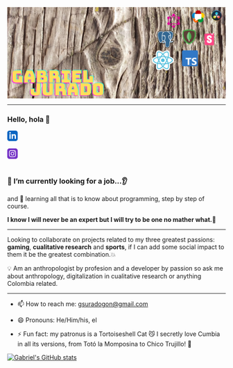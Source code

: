 
<div style="width: 100%; display:flex; justify-content:space-evenly; flex-wrap: wrap; margin-bottom:10">
  <img src="img/Blog_post.png" alt="Header"/>
</div>

***

### Hello, hola  👋
<div style="width: 6%; display:flex; justify-content: space-between; flex-wrap: wrap; margin-bottom:10">
<a href="https://www.linkedin.com/in/gsjuradogon/"> <svg xmlns="http://www.w3.org/2000/svg" width="24" height="24" viewBox="0 0 24 24" fill= "#0a66c2" margin="5"><path d="M19 0h-14c-2.761 0-5 2.239-5 5v14c0 2.761 2.239 5 5 5h14c2.762 0 5-2.239 5-5v-14c0-2.761-2.238-5-5-5zm-11 19h-3v-11h3v11zm-1.5-12.268c-.966 0-1.75-.79-1.75-1.764s.784-1.764 1.75-1.764 1.75.79 1.75 1.764-.783 1.764-1.75 1.764zm13.5 12.268h-3v-5.604c0-3.368-4-3.113-4 0v5.604h-3v-11h3v1.765c1.396-2.586 7-2.777 7 2.476v6.759z"/></svg> </a>

<a href="https://www.instagram.com/gsjuradog/"> <svg xmlns="http://www.w3.org/2000/svg" width="24" height="24" viewBox="0 0 24 24" fill= "#7431c6" margin="5"><path d="M15.233 5.488c-.843-.038-1.097-.046-3.233-.046s-2.389.008-3.232.046c-2.17.099-3.181 1.127-3.279 3.279-.039.844-.048 1.097-.048 3.233s.009 2.389.047 3.233c.099 2.148 1.106 3.18 3.279 3.279.843.038 1.097.047 3.233.047 2.137 0 2.39-.008 3.233-.046 2.17-.099 3.18-1.129 3.279-3.279.038-.844.046-1.097.046-3.233s-.008-2.389-.046-3.232c-.099-2.153-1.111-3.182-3.279-3.281zm-3.233 10.62c-2.269 0-4.108-1.839-4.108-4.108 0-2.269 1.84-4.108 4.108-4.108s4.108 1.839 4.108 4.108c0 2.269-1.839 4.108-4.108 4.108zm4.271-7.418c-.53 0-.96-.43-.96-.96s.43-.96.96-.96.96.43.96.96-.43.96-.96.96zm-1.604 3.31c0 1.473-1.194 2.667-2.667 2.667s-2.667-1.194-2.667-2.667c0-1.473 1.194-2.667 2.667-2.667s2.667 1.194 2.667 2.667zm4.333-12h-14c-2.761 0-5 2.239-5 5v14c0 2.761 2.239 5 5 5h14c2.762 0 5-2.239 5-5v-14c0-2.761-2.238-5-5-5zm.952 15.298c-.132 2.909-1.751 4.521-4.653 4.654-.854.039-1.126.048-3.299.048s-2.444-.009-3.298-.048c-2.908-.133-4.52-1.748-4.654-4.654-.039-.853-.048-1.125-.048-3.298 0-2.172.009-2.445.048-3.298.134-2.908 1.748-4.521 4.654-4.653.854-.04 1.125-.049 3.298-.049s2.445.009 3.299.048c2.908.133 4.523 1.751 4.653 4.653.039.854.048 1.127.048 3.299 0 2.173-.009 2.445-.048 3.298z"/></svg> </a> 
</div>

### 🔭 I’m currently looking for a job...👂 
and 🌱 learning all that is to know about programming, step by step of course. 

 **I know I will never be an expert but I will try to be one no mather what.💪**
 
*** 
Looking to collaborate on projects related to my three greatest passions: **gaming**, **cualitative research** and **sports**, if I can add some social impact to them it be the greatest combination.💥
 
💡 Am an anthropologist by profesion and a developer by passion  so ask me about anthropology, digitalization in cualitative research or anything Colombia related.

***

- 📫 How to reach me: gsuradogon@gmail.com

- 😄 Pronouns: He/Him/his, el

- ⚡ Fun fact: my patronus is a Tortoiseshell Cat 😼 I secretly love Cumbia in all its versions, from Totó la Momposina to Chico Trujillo! 💃 

[![Gabriel's GitHub stats](https://github-readme-stats.vercel.app/api?username=gsjuradog)](https://github.com/anuraghazra/github-readme-stats)

